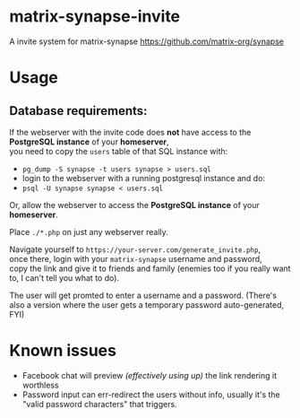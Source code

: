 # matrix-synapse-invite
A invite system for matrix-synapse https://github.com/matrix-org/synapse

# Usage
Database requirements:
-----
If the webserver with the invite code does **not** have access to the **PostgreSQL instance** of your **homeserver**,<br>
you need to copy the `users` table of that SQL instance with:
 * `pg_dump -S synapse -t users synapse > users.sql`
 * login to the webserver with a running postgresql instance and do:
 * `psql -U synapse synapse < users.sql`

Or, allow the webserver to access the **PostgreSQL instance** of your **homeserver**.

Place `./*.php` on just any webserver really.<br>

Navigate yourself to `https://your-server.com/generate_invite.php`,<br>
once there, login with your `matrix-synapse` username and password,<br>
copy the link and give it to friends and family (enemies too if you really want to, I can't tell you what to do).

The user will get promted to enter a username and a password.
(There's also a version where the user gets a temporary password auto-generated, FYI)

# Known issues
* Facebook chat will preview *(effectively using up)* the link rendering it worthless
* Password input can err-redirect the users without info, usually it's the "valid password characters" that triggers.
